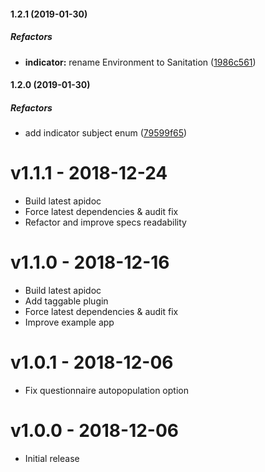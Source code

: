 #### 1.2.1 (2019-01-30)

##### Refactors

* **indicator:**  rename Environment to Sanitation ([1986c561](https://github.com/CodeTanzania/emis-questionnaire/commit/1986c561c4e8540684d9fcbefd4c8208095ee046))

#### 1.2.0 (2019-01-30)

##### Refactors

*  add indicator subject enum ([79599f65](https://github.com/CodeTanzania/emis-questionnaire/commit/79599f6592abf5cc9de05a05f4da471afd421bb7))

# v1.1.1 - 2018-12-24
- Build latest apidoc
- Force latest dependencies & audit fix
- Refactor and improve specs readability

# v1.1.0 - 2018-12-16
- Build latest apidoc
- Add taggable plugin
- Force latest dependencies & audit fix
- Improve example app

# v1.0.1 - 2018-12-06
- Fix questionnaire autopopulation option

# v1.0.0 - 2018-12-06
- Initial release
